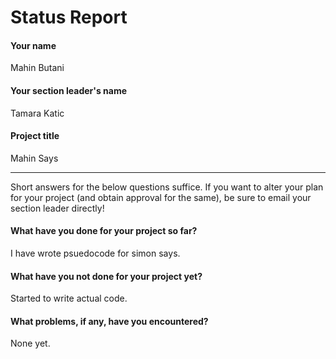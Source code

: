 # Status Report

#### Your name
Mahin Butani


#### Your section leader's name
Tamara Katic


#### Project title
Mahin Says


***

Short answers for the below questions suffice. If you want to alter your plan for your project (and obtain approval for the same), be sure to email your section leader directly!

#### What have you done for your project so far?
I have wrote psuedocode for simon says.


#### What have you not done for your project yet?
Started to write actual code.


#### What problems, if any, have you encountered?
None yet.

